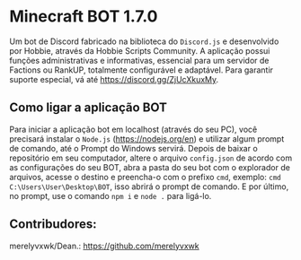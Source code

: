 # Minecraft BOT 1.7.0
Um bot de Discord fabricado na biblioteca do `Discord.js` e desenvolvido por Hobbie, através da Hobbie Scripts Community. A aplicação possui funções administrativas e informativas, essencial para um servidor de Factions ou RankUP, totalmente configurável e adaptável. Para garantir suporte especial, vá até https://discord.gg/ZjUcXkuxMy.

## Como ligar a aplicação BOT
Para iniciar a aplicação bot em localhost (através do seu PC), você precisará instalar o `Node.js` (https://nodejs.org/en) e utilizar algum prompt de comando, até o Prompt do Windows servirá. Depois de baixar o repositório em seu computador, altere o arquivo `config.json` de acordo com as configurações do seu BOT, abra a pasta do seu bot com o explorador de arquivos, acesse o destino e preencha-o com o prefixo `cmd`, exemplo: `cmd C:\Users\User\Desktop\BOT`, isso abrirá o prompt de comando. E por último, no prompt, use o comando `npm i` e `node .` para ligá-lo.

## Contribudores:
merelyvxwk/Dean.: https://github.com/merelyvxwk
